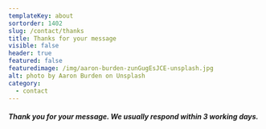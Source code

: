 ```yaml
---
templateKey: about
sortorder: 1402
slug: /contact/thanks
title: Thanks for your message
visible: false
header: true
featured: false
featuredimage: /img/aaron-burden-zunGugEsJCE-unsplash.jpg
alt: photo by Aaron Burden on Unsplash
category:
  - contact
---
```

##### Thank you for your message. We usually respond within 3 working days. ######
